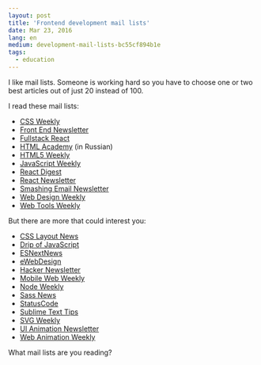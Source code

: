 ```yaml
---
layout: post
title: 'Frontend development mail lists'
date: Mar 23, 2016
lang: en
medium: development-mail-lists-bc55cf894b1e
tags:
  - education
---
```


I like mail lists. Someone is working hard so you have to choose one or two best articles out of just 20 instead of 100.

I read these mail lists:

- [CSS Weekly](http://css-weekly.com/)
- [Front End Newsletter](http://frontendnewsletter.com/)
- [Fullstack React](http://newsletter.fullstackreact.com/)
- [HTML Academy](https://htmlacademy.ru/email) (in Russian)
- [HTML5 Weekly](http://frontendfocus.co/)
- [JavaScript Weekly](http://javascriptweekly.com/)
- [React Digest](https://www.getrevue.co/profile/the-react-digest)
- [React Newsletter](http://reactjsnewsletter.com/)
- [Smashing Email Newsletter](https://www.smashingmagazine.com/the-smashing-newsletter/)
- [Web Design Weekly](https://web-design-weekly.com/)
- [Web Tools Weekly](http://webtoolsweekly.com/)

But there are more that could interest you:

- [CSS Layout News](http://csslayout.news/)
- [Drip of JavaScript](http://adripofjavascript.com/)
- [ESNextNews](http://esnextnews.com/)
- [eWebDesign](https://ewebdesign.com/)
- [Hacker Newsletter](http://www.hackernewsletter.com/)
- [Mobile Web Weekly](http://mobilewebweekly.co/)
- [Node Weekly](http://nodeweekly.com/)
- [Sass News](http://sassnews.com/)
- [StatusCode](http://statuscode.com/)
- [Sublime Text Tips](http://sublimetexttips.com/)
- [SVG Weekly](https://svgweekly.com/)
- [UI Animation Newsletter](http://uianimationnewsletter.com)
- [Web Animation Weekly](http://webanimationweekly.com/)

What mail lists are you reading?
